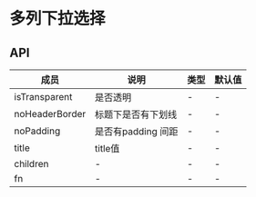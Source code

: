 # 多列下拉选择

## API

成员 | 说明 | 类型 | 默认值
---|---|---|---
isTransparent|是否透明|-|-
noHeaderBorder|标题下是否有下划线| -| -
noPadding|是否有padding 间距|-|-
title|title值|-|-
children|-|-|-
fn|-|-|-
